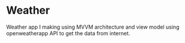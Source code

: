 # Weather
 Weather app I making using MVVM architecture and view model using openweatherapp API to get the data from internet.
